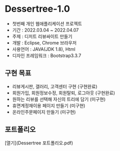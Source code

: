 # Dessertree-1.0

- 첫번째 개인 웹애플리케이션 프로젝트
- 기간 : 2022.03.04 ~ 2022.04.07
- 주제 : 디저트 리뷰싸이트 만들기
- 개발 : Eclipse, Chrome 브라우저
- 사용언어 : JAVA(JDK 1.8), Html
- 디자인 프레임워크 : Bootstrap3.3.7

## 구현 목표
- 리뷰게시판, 갤러리, 고객센터 구현 (구현완료)
- 회원가입, 회원정보수정, 회원탈퇴, 로그아웃 (구현완료)
- 원하는 리뷰를 선택해 자신의 트리에 담기 (미구현)
- 휴면계정재이용 페이지 만들기 (미구현)
- 온라인주문페이지 만들기 (미구현)

## 포트폴리오
[열기](Dessertree 포트폴리오.pdf)
